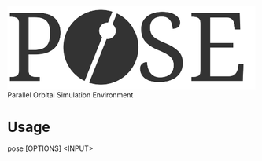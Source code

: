 ![POSE Logo](/images/POSE_Logo.svg)\
Parallel Orbital Simulation Environment

# Usage
pose [OPTIONS] \<INPUT\>
